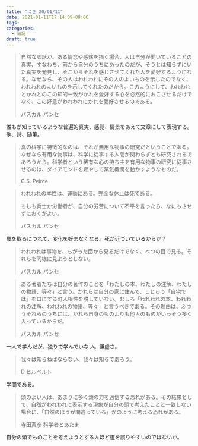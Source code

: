 ```yaml
---
title: "にき 20/01/11"
date: 2021-01-11T17:14:09+09:00
tags:
categories:
  - 日記
draft: true
---
```


> 自然な談話が、ある情念や感銘を描く場合、人は自分が聞いていることの真実、すなわち、前から自分のうちにあったのだが、そうとは知らずにいた真実を発見し、そこからそれを感じさせてくれた人を愛好するようになる。なぜなら、その人はわれわれにその人のよいものを示したのでなく、われわれのよいものを示してくれたのだから。このようにして、われわれとかれとのこの知的一致がかれを愛好する心を必然的におこさせるだけでなく、この好意がわれわれにかれを愛好させるのである。
> 
> パスカル パンセ

誰もが知っているような普遍的真実、感覚、情景をあえて文章にして表現する。歌、詩、随筆。

> 真の科学に特徴的なのは、それが無用な物事の研究だということである。なぜなら有用な物事は、科学に従事する人間が関わらずとも研究されるであろうから。科学者という稀有な心の持ち主を有用な物事の研究に従事させるのは、ダイアモンドを燃やして蒸気機関を動かすようなものだ。
> 
> C.S. Peirce

> われわれの本性は、運動にある。完全な休止は死である。
> 
> もしも兵士か労働者が、自分の労苦について不平を言ったら、なにもさせずにおくがよい。
>
> パスカル パンセ

歳を取るにつれて、変化を好まなくなる。死が近づいているからか？

> われわれは事物を、ちがった面から見るだけでなく、べつの目で見る。それらを同様に見ようとしない。
> 
> パスカル パンセ

> ある著者たちは自分の著作のことを「わたしの本、わたしの注解、わたしの物語、等々」と言う。かれらは自分の家に住んで、しじゅう「自宅では」を口にする町人根性を脱していない。むしろ「われわれの本、われわれの注解、われわれの物語、等々」と言うべきである。その理由は、ふつうそれらのうちには、かれら自身のものよりも他人のものがいっそう多く入っているからだ。
>
> パスカル パンセ

一人で学んだが、独りで学んでいない。謙虚さ。

> 我々は知らねばならない、我々は知るであろう。
> 
> D.ヒルベルト

学問である。

> 頭のよい人は、あまりに多く頭の力を過信する恐れがある。その結果として、自然がわれわれに表示する現象が自分の頭で考えたことと一致しない場合に、「自然のほうが間違っている」かのように考える恐れがある。
> 
> 寺田寅彦 科学者とあたま

自分の頭でものごとを考えようとする人ほど道を誤りやすいのではないか。
